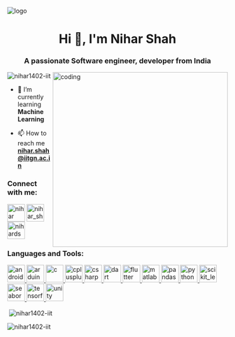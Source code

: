 ![logo](https://github.com/Nihar1402-iit/Nihar1402-iit/assets/117573996/4e257cee-0fc3-4e8f-87ea-fdc41cba6446)


<h1 align="center">Hi 👋, I'm Nihar Shah</h1>
<h3 align="center">A passionate Software engineer, developer from India</h3>

<img align="right" alt="coding" width="400" src="https://user-images.githubusercontent.com/55389276/140866485-8fb1c876-9a8f-4d6a-98dc-08c4981eaf70.gif">

<p align="left"> <img src="https://komarev.com/ghpvc/?username=nihar1402-iit&label=Profile%20views&color=0e75b6&style=flat" alt="nihar1402-iit" /> </p>

- 🌱 I’m currently learning **Machine Learning**

- 📫 How to reach me **nihar.shah@iitgn.ac.in**

<h3 align="left">Connect with me:</h3>
<p align="left">
<a href="https://linkedin.com/in/nihar shah" target="blank"><img align="center" src="https://github.com/Nihar1402-iit/Nihar1402-iit/assets/117573996/930e85c8-7d5b-421d-8639-a7daa119d162" alt="nihar shah" height="40" width="40" /></a>
<a href="https://instagram.com/nihar_shah_1402" target="blank"><img align="center" src="https://github.com/Nihar1402-iit/Nihar1402-iit/assets/117573996/ebd6154d-9b4b-4c5a-b3b0-33d70dfce3e4" alt="nihar_shah_1402" height="40" width="40" /></a>
<a href="https://www.leetcode.com/nihardshah" target="blank"><img align="center" src="https://github.com/Nihar1402-iit/Nihar1402-iit/assets/117573996/b6096b9b-3263-4454-9422-28173abfbbbd" alt="nihardshah" height="40" width="40" /></a>
</p>

<h3 align="left">Languages and Tools:</h3>
<p align="left"> <a href="https://developer.android.com" target="_blank" rel="noreferrer"> <img src="https://github.com/Nihar1402-iit/Nihar1402-iit/assets/117573996/9a754284-dbf4-433e-9010-e0e0c300ee95" alt="android" width="40" height="40"/> </a> <a href="https://www.arduino.cc/" target="_blank" rel="noreferrer"> <img src="https://cdn.worldvectorlogo.com/logos/arduino-1.svg" alt="arduino" width="40" height="40"/> </a> <a href="https://www.cprogramming.com/" target="_blank" rel="noreferrer"> <img src="https://github.com/Nihar1402-iit/Nihar1402-iit/assets/117573996/ad27468e-21f9-4fd1-9697-5552cc4f811b" alt="c" width="40" height="40"/> </a> <a href="https://www.w3schools.com/cpp/" target="_blank" rel="noreferrer"> <img src="https://github.com/Nihar1402-iit/Nihar1402-iit/assets/117573996/6b7da139-86d8-4af7-b5d8-d448a0f640f4" alt="cplusplus" width="40" height="40"/> </a> <a href="https://www.w3schools.com/cs/" target="_blank" rel="noreferrer"> <img src="https://github.com/Nihar1402-iit/Nihar1402-iit/assets/117573996/b15ee235-0402-48e7-886d-9d56d9ccfb0f" alt="csharp" width="40" height="40"/> </a> <a href="https://dart.dev" target="_blank" rel="noreferrer"> <img src="https://www.vectorlogo.zone/logos/dartlang/dartlang-icon.svg" alt="dart" width="40" height="40"/> </a> <a href="https://flutter.dev" target="_blank" rel="noreferrer"> <img src="https://www.vectorlogo.zone/logos/flutterio/flutterio-icon.svg" alt="flutter" width="40" height="40"/> </a>  <a href="https://www.mathworks.com/" target="_blank" rel="noreferrer"> <img src="https://upload.wikimedia.org/wikipedia/commons/2/21/Matlab_Logo.png" alt="matlab" width="40" height="40"/> </a> <a href="https://pandas.pydata.org/" target="_blank" rel="noreferrer"> <img src="https://github.com/Nihar1402-iit/Nihar1402-iit/assets/117573996/19247a7d-fbb3-4314-9ea2-a33b49b57f5a" alt="pandas" width="40" height="40"/> </a> <a href="https://www.python.org" target="_blank" rel="noreferrer"> <img src="https://github.com/Nihar1402-iit/Nihar1402-iit/assets/117573996/a9fb395e-c96e-42e0-b14f-0c5eb8e9da8d" alt="python" width="40" height="40"/> </a> <a href="https://scikit-learn.org/" target="_blank" rel="noreferrer"> <img src="https://upload.wikimedia.org/wikipedia/commons/0/05/Scikit_learn_logo_small.svg" alt="scikit_learn" width="40" height="40"/> </a> <a href="https://seaborn.pydata.org/" target="_blank" rel="noreferrer"> <img src="https://seaborn.pydata.org/_images/logo-mark-lightbg.svg" alt="seaborn" width="40" height="40"/> </a> <a href="https://www.tensorflow.org" target="_blank" rel="noreferrer"> <img src="https://www.vectorlogo.zone/logos/tensorflow/tensorflow-icon.svg" alt="tensorflow" width="40" height="40"/> </a> <a href="https://unity.com/" target="_blank" rel="noreferrer"> <img src="https://www.vectorlogo.zone/logos/unity3d/unity3d-icon.svg" alt="unity" width="40" height="40"/> </a> </p>

<p>&nbsp;<img align="center" src="https://github-readme-stats.vercel.app/api?username=nihar1402-iit&show_icons=true&locale=en" alt="nihar1402-iit" /></p>

<p><img align="center" src="https://github-readme-streak-stats.herokuapp.com/?user=nihar1402-iit&" alt="nihar1402-iit" /></p>
